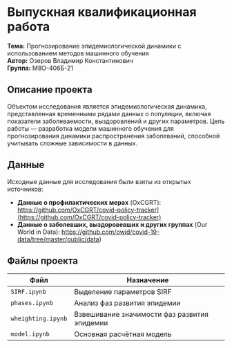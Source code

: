 # Выпускная квалификационная работа  
**Тема:** Прогнозирование эпидемиологической динамики с использованием методов машинного обучения  
**Автор:** Озеров Владимир Константинович                                           
 **Группа:** М8О-406Б-21


## Описание проекта  
Объектом исследования является эпидемиологическая динамика, представленная временными рядами данных о популяции, включая показатели заболеваемости, выздоровлений и других параметров. 
Цель работы — разработка модели машинного обучения для прогнозирования динамики распространения заболеваний, способной учитывать сложные зависимости в данных.
 

## Данные  
Исходные данные для исследования были взяты из открытых источников:  
- **Данные о профилактических мерах** (OxCGRT): https://github.com/OxCGRT/covid-policy-tracker](https://github.com/OxCGRT/covid-policy-tracker)  
- **Данные о заболевших, выздоровевших и других группах** (Our World in Data): https://github.com/owid/covid-19-data/tree/master/public/data)  

## Файлы проекта  
| Файл                  | Назначение                                                                 |
|-----------------------|---------------------------------------------------------------------------|
| `SIRF.ipynb`          | Выделение параметров SIRF         |
| `phases.ipynb`        | Анализ фаз развития эпидемии                              |
| `wheighting.ipynb`    | Взвешивание значимости фаз развития эпидемии  |
| `model.ipynb`         | Основная расчётная модель                         |


